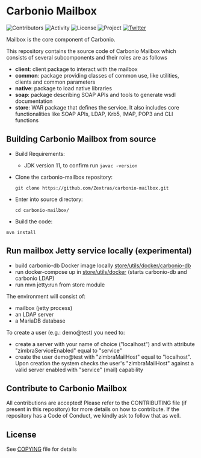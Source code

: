 # Carbonio Mailbox

![Contributors](https://img.shields.io/github/contributors/zextras/carbonio-mailbox "Contributors") ![Activity](https://img.shields.io/github/commit-activity/m/zextras/carbonio-mailbox "Activity") ![License](https://img.shields.io/badge/license-AGPL%203-green
"License") ![Project](https://img.shields.io/badge/project-carbonio-informational
"Project") [![Twitter](https://img.shields.io/twitter/url/https/twitter.com/zextras.svg?style=social&label=Follow%20%40zextras)](https://twitter.com/zextras)

Mailbox is the core component of Carbonio.

This repository contains the source code of Carbonio Mailbox which consists of several subcomponents and their roles are as follows

- **client**: client package to interact with the mailbox
- **common**: package providing classes of common use, like utilities, clients and common parameters
- **native**: package to load native libraries
- **soap**: package describing SOAP APIs and tools to generate wsdl documentation
- **store**: WAR package that defines the service. It also includes core functionalities like SOAP APIs, LDAP, Krb5, IMAP, POP3 and CLI functions

## Building Carbonio Mailbox from source

- Build Requirements:
  - JDK version 11, to confirm run `javac -version`

- Clone the carbonio-mailbox repository:

    `git clone https://github.com/Zextras/carbonio-mailbox.git`

- Enter into source directory:

    `cd carbonio-mailbox/`

- Build the code:

 `mvn install`

## Run mailbox Jetty service locally (experimental)

- build carbonio-db Docker image locally [store/utils/docker/carbonio-db](store/utils/docker/carbonio-db)
- run docker-compose up in [store/utils/docker](store/utils/docker) (starts carbonio-db and carbonio LDAP)
- run mvn jetty:run from store module

The environment will consist of:

- mailbox (jetty process)
- an LDAP server
- a MariaDB database

To create a user (e.g.: demo@test) you need to:

- create a server with your name of choice ("localhost") and with
  attribute "zimbraServiceEnabled" equal to "service"
- create the user demo@test with "zimbraMailHost" equal to "localhost". Upon
  creation the system checks the user's "zimbraMailHost" against a valid
  server enabled with "service" (mail) capability

## Contribute to Carbonio Mailbox

All contributions are accepted! Please refer to the CONTRIBUTING file (if present in this repository) for more details on how to contribute. If the repository has a Code of Conduct, we kindly ask to follow that as well.

## License

See [COPYING](COPYING) file for details
